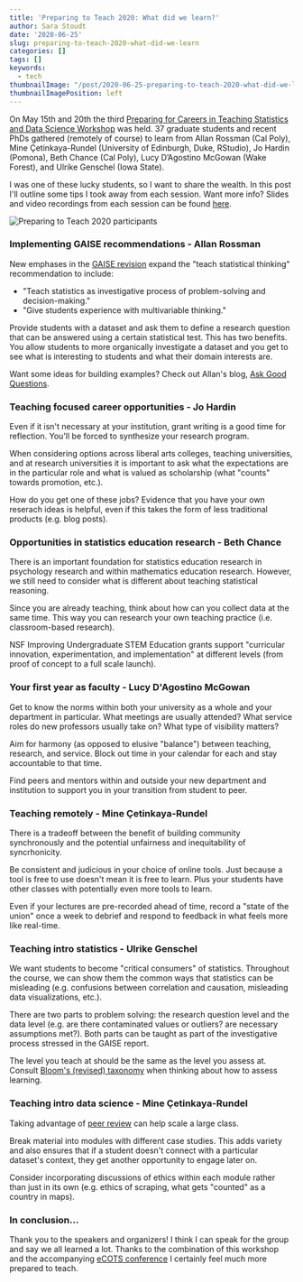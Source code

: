 ```yaml
---
title: 'Preparing to Teach 2020: What did we learn?'
author: Sara Stoudt
date: '2020-06-25'
slug: preparing-to-teach-2020-what-did-we-learn
categories: []
tags: []
keywords:
  - tech
thumbnailImage: "/post/2020-06-25-preparing-to-teach-2020-what-did-we-learn_files/ptt-2020-05-15.png"
thumbnailImagePosition: left
---
```


On May 15th and 20th the third [Preparing for Careers in Teaching Statistics and Data Science Workshop](https://preparingtoteach.org/) was held. 37 graduate students and recent PhDs gathered (remotely of course) to learn from Allan Rossman (Cal Poly), Mine Çetinkaya-Rundel (University of Edinburgh, Duke, RStudio), Jo Hardin (Pomona), Beth Chance (Cal Poly), Lucy D’Agostino McGowan (Wake Forest), and Ulrike Genschel (Iowa State). 

<!--more-->

I was one of these lucky students, so I want to share the wealth. In this post I'll outline some tips I took away from each session. Want more info? Slides and video recordings from each session can be found [here](https://preparingtoteach.org/agenda/).

![Preparing to Teach 2020 participants](/post/2020-06-25-preparing-to-teach-2020-what-did-we-learn_files/ptt-2020-05-15.png)

### Implementing GAISE recommendations - Allan Rossman

New emphases in the [GAISE revision](https://www.amstat.org/asa/education/Guidelines-for-Assessment-and-Instruction-in-Statistics-Education-Reports.aspx) expand the "teach statistical thinking" recommendation to include:

- "Teach statistics as investigative process of problem-solving and decision-making."
- "Give students experience with multivariable thinking."

Provide students with a dataset and ask them to define a research question that can be answered using a certain statistical test. This has two benefits. You allow students to more organically investigate a dataset and you get to see what is interesting to students and what their domain interests are.

Want some ideas for building examples? Check out Allan's blog, [Ask Good Questions](https://askgoodquestions.blog/posts/).

### Teaching focused career opportunities - Jo Hardin

Even if it isn't necessary at your institution, grant writing is a good time for reflection. You'll be forced to synthesize your research program. 

When considering options across liberal arts colleges, teaching universities, and at research universities it is important to ask what the expectations are in the particular role and what is valued as scholarship (what "counts" towards promotion, etc.).

How do you get one of these jobs? Evidence that you have your own reserach ideas is helpful, even if this takes the form of less traditional products (e.g. blog posts).  

### Opportunities in statistics education research - Beth Chance

There is an important foundation for statistics education research in psychology research and within mathematics education research. However, we still need to consider what is different about teaching statistical reasoning.

Since you are already teaching, think about how can you collect data at the same time. This way you can research your own teaching practice (i.e. classroom-based research).

NSF Improving Undergraduate STEM Education grants support "curricular innovation, experimentation, and implementation" at different levels (from proof of concept to a full scale launch).

### Your first year as faculty - Lucy D'Agostino McGowan

Get to know the norms within both your university as a whole and your department in particular. What meetings are usually attended? What service roles do new professors usually take on? What type of visibility matters?

Aim for harmony (as opposed to elusive "balance") between teaching, research, and service. Block out time in your calendar for each and stay accountable to that time. 

Find peers and mentors within and outside your new department and institution to support you in your transition from student to peer.

### Teaching remotely - Mine Çetinkaya-Rundel

There is a tradeoff between the benefit of building community synchronously and the potential unfairness and inequitability of syncrhonicity.

Be consistent and judicious in your choice of online tools. Just because a tool is free to use doesn't mean it is free to learn. Plus your students have other classes with potentially even more tools to learn. 

Even if your lectures are pre-recorded ahead of time, record a "state of the union" once a week to debrief and respond to feedback in what feels more like real-time.

### Teaching intro statistics - Ulrike Genschel

We want students to become "critical consumers" of statistics. Throughout the course, we can show them the common ways that statistics can be misleading (e.g. confusions between correlation and causation, misleading data visualizations, etc.).

There are two parts to problem solving: the research question level and the data level (e.g. are there contaminated values or outliers? are necessary assumptions met?). Both parts can be taught as part of the investigative process stressed in the GAISE report.

The level you teach at should be the same as the level you assess at. Consult [Bloom's (revised) taxonomy](https://www.celt.iastate.edu/teaching/effective-teaching-practices/revised-blooms-taxonomy/) when thinking about how to assess learning.

### Teaching intro data science - Mine Çetinkaya-Rundel

Taking advantage of [peer review](https://rundel.github.io/ghclass/articles/instructions_students.html) can help scale a large class. 

Break material into modules with different case studies. This adds variety and also ensures that if a student doesn't connect with a particular dataset's context, they get another opportunity to engage later on. 

Consider incorporating discussions of ethics within each module rather than just in its own (e.g. ethics of scraping, what gets "counted" as a country in maps). 

### In conclusion...

Thank you to the speakers and organizers! I think I can speak for the group and say we all learned a lot. Thanks to the combination of this workshop and the accompanying [eCOTS conference](https://www.causeweb.org/cause/ecots/ecots20) I certainly feel much more prepared to teach. 


